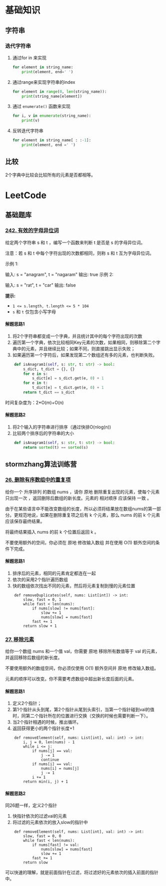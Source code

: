 # 基础知识



## 字符串

### 迭代字符串

1. 通过for in 来实现

   ```python
   for element in string_name:
       print(element, end=' ')
   ```

2. 通过range来实现字符串的index

   ```python
   for element in range(0, len(string_name)):
       print(string_name[element])
   ```

3. 通过 `enumerate()`  函数来实现

   ```python
   for i, v in enumerate(string_name):
       print(v)
   ```

4. 反转迭代字符串

   ```python
   for element in string_name[ : :-1]:
       print(element, end =' ')
   ```

## 比较

2个字典中比较会比较所有的元素是否都相等。

# LeetCode

## 基础题库

### [242. 有效的字母异位词](https://leetcode-cn.com/problems/valid-anagram/)

给定两个字符串 s 和 t ，编写一个函数来判断 t 是否是 s 的字母异位词。

注意：若 s 和 t 中每个字符出现的次数都相同，则称 s 和 t 互为字母异位词。

示例 1:

输入: s = "anagram", t = "nagaram"
输出: true
示例 2:

输入: s = "rat", t = "car"
输出: false

**提示:**

- `1 <= s.length, t.length <= 5 * 104`
- `s` 和 `t` 仅包含小写字母

#### 解题思路1

1. 将2个字符串都变成一个字典，并且统计其中的每个字符出现的次数
2. 遍历第一个字典，依次比较相同Key元素的次数，如果相同，则移除第二个字典中的元素，并且继续比较；如果不同，则直接跳出显示失败；
3. 如果遍历第一个字符后，如果发现第二个数组还有多的元素，也判断失败。

```python
    def isAnagram1(self, s: str, t: str) -> bool:
        s_dict, t_dict = {}, {}
        for e in s:
            s_dict[e] = s_dict.get(e, 0) + 1
        for e in t:
            t_dict[e] = t_dict.get(e, 0) + 1
        return t_dict == s_dict
```

时间复杂度为：2*O(m)+O(n)

#### 解题思路2

1. 将2个输入的字符串进行排序（通过快排O(nlog(n))
2. 比较两个排序后的字符串的大小

```python
    def isAnagram1(self, s: str, t: str) -> bool:
        return sorted(t) == sorted(s)
```



## stormzhang算法训练营

### [26. 删除有序数组中的重复项](https://leetcode-cn.com/problems/remove-duplicates-from-sorted-array/)

给你一个 升序排列 的数组 nums ，请你 原地 删除重复出现的元素，使每个元素 只出现一次 ，返回删除后数组的新长度。元素的 相对顺序 应该保持 一致 。

由于在某些语言中不能改变数组的长度，所以必须将结果放在数组nums的第一部分。更规范地说，如果在删除重复项之后有 k 个元素，那么 nums 的前 k 个元素应该保存最终结果。

将最终结果插入 nums 的前 k 个位置后返回 k 。

不要使用额外的空间，你必须在 原地 修改输入数组 并在使用 O(1) 额外空间的条件下完成。

#### 解题思路1

1. 排序后的元素，相同的元素肯定都连在一起
2. 依次的采用2个指针遍历数组
3. 快的数组依次找出不同的元素，然后将元素复制到慢的元素位置

```
    def removeDuplicates(self, nums: List[int]) -> int:
        slow, fast = 0, 1
        while fast < len(nums):
            if nums[slow] != nums[fast]:
                slow += 1
                nums[slow] = nums[fast]
            fast += 1
        return slow + 1
```



### [27. 移除元素](https://leetcode-cn.com/problems/remove-element/)

给你一个数组 nums 和一个值 val，你需要 原地 移除所有数值等于 val 的元素，并返回移除后数组的新长度。

不要使用额外的数组空间，你必须仅使用 O(1) 额外空间并 原地 修改输入数组。

元素的顺序可以改变。你不需要考虑数组中超出新长度后面的元素。

#### 解题思路1

1. 定义2个指针；
2. 第1个指针从头到尾，第2个指针从尾到头索引，当第一个指针碰到val的值时，同第二个指针所在的位置进行交换（交换的时候也需要判断一下）。
3. 当2个指针相遇的时候，推出循环。
4. 返回获得更小的两个指针长度+1

```
    def removeElement(self, nums: List[int], val: int) -> int:
        i, j = 0, len(nums) - 1
        while i <= j:
            if nums[j] == val:
                j -= 1
                continue
            if nums[i] == val:
                nums[i] = nums[j]
                j -= 1
            i += 1
        return min(i, j) + 1
```

#### 解题思路2

同26题一样，定义2个指针

1. 快指针依次的过滤val的元素
2. 将过滤的元素依次的放入slow的指针中

```
    def removeElement(self, nums: List[int], val: int) -> int:
        slow, fast = 0, 0
        while fast < len(nums):
            if nums[fast] != val:
                nums[slow] = nums[fast]
                slow += 1
            fast += 1
        return slow
```

可以快速的理解，就是前面指针在过滤，将过滤好的元素依次的插入前面的指针中。